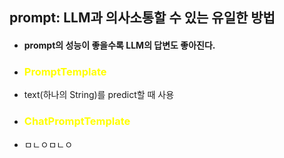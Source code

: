 ## prompt: LLM과 의사소통할 수 있는 유일한 방법
- #### prompt의 성능이 좋을수록 LLM의 답변도 좋아진다.

- ### <span style="color:yellow">PromptTemplate</span>
- text(하나의 String)를 predict할 때 사용

- ### <span style="color:yellow">ChatPromptTemplate</span>
- ㅁㄴㅇㅁㄴㅇ

```python


```